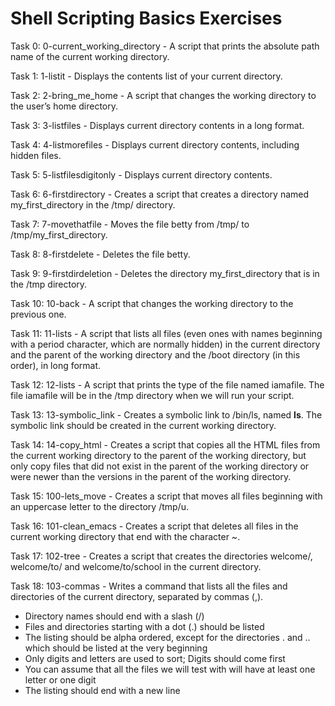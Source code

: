 # Shell Scripting Basics Exercises #

Task 0: 0-current_working_directory -  A script that prints the absolute path name of the current working directory.

Task 1: 1-listit - Displays the contents list of your current directory.

Task 2: 2-bring_me_home - A script that changes the working directory to the user’s home directory.

Task 3: 3-listfiles - Displays current directory contents in a long format.

Task 4: 4-listmorefiles - Displays current directory contents, including hidden files.

Task 5: 5-listfilesdigitonly - Displays current directory contents.

Task 6: 6-firstdirectory - Creates a script that creates a directory named my_first_directory in the /tmp/ directory.

Task 7: 7-movethatfile - Moves the file betty from /tmp/ to /tmp/my_first_directory.

Task 8: 8-firstdelete - Deletes the file betty.

Task 9: 9-firstdirdeletion - Deletes the directory my_first_directory that is in the /tmp directory.

Task 10: 10-back -  A script that changes the working directory to the previous one.

Task 11: 11-lists -  A script that lists all files (even ones with names beginning with a period character, which are normally hidden) in the current directory and the parent of the working directory and the /boot directory (in this order), in long format.

Task 12: 12-lists - A script that prints the type of the file named iamafile. The file iamafile will be in the /tmp directory when we will run your script.

Task 13: 13-symbolic_link - Creates a symbolic link to /bin/ls, named __ls__. The symbolic link should be created in the current working directory.

Task 14: 14-copy_html - Creates a script that copies all the HTML files from the current working directory to the parent of the working directory, but only copy files that did not exist in the parent of the working directory or were newer than the versions in the parent of the working directory.

Task 15: 100-lets_move - Creates a script that moves all files beginning with an uppercase letter to the directory /tmp/u.

Task 16: 101-clean_emacs - Creates a script that deletes all files in the current working directory that end with the character ~.

Task 17: 102-tree - Creates a script that creates the directories welcome/, welcome/to/ and welcome/to/school in the current directory.

Task 18: 103-commas - Writes a command that lists all the files and directories of the current directory, separated by commas (,).
  - Directory names should end with a slash (/)
  - Files and directories starting with a dot (.) should be listed
  - The listing should be alpha ordered, except for the directories . and .. which should be listed at the very beginning
  - Only digits and letters are used to sort; Digits should come first
  - You can assume that all the files we will test with will have at least one letter or one digit
  - The listing should end with a new line
